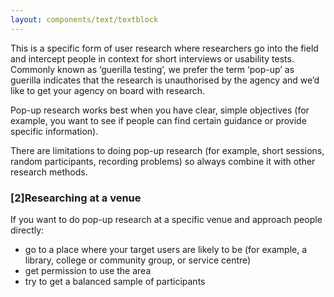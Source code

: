 ```yaml
---
layout: components/text/textblock
---
```


This is a specific form of user research where researchers go into the field and intercept people in context for short interviews or usability tests. Commonly known as ‘guerilla testing’, we prefer the term ‘pop-up’ as guerilla indicates that the research is unauthorised by the agency and we’d like to get your agency on board with research.

Pop-up research works best when you have clear, simple objectives (for example, you want to see if people can find certain guidance or provide specific information).

There are limitations to doing pop-up research (for example, short sessions, random participants, recording problems) so always combine it with other research methods.


### [2]Researching at a venue

If you want to do pop-up research at a specific venue and approach people directly:
- go to a place where your target users are likely to be (for example, a library, college or community group, or service centre)
- get permission to use the area
- try to get a balanced sample of participants
